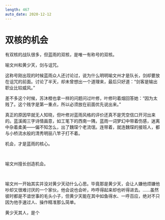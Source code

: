 ```yaml
---
length: 467
auto_date: 2020-12-12
---
```


# 双核的机会

有双核的战队很多，但蓝雨的双核，是唯一有称号的双核。

喻文州和黄少天，剑与诅咒。

这称号刚出现的时候蓝雨众人还讨论过，说为什么明明喻文州才是队长，剑却要放在诅咒的前面。讨论了半天，却未曾想出一个道理来，最后只好道：“剑客是输出职业比较威风。”

差不多这个时候，苏沐橙也拿一样的问题问过叶修，叶修叼着烟回答她：“因为太贱了。这个贱字是第一重点，所以必须放在前面优先说出来。”

真正的原因早就无人知晓，但叶修对蓝雨风格的评价还真不是凭空信口开河出来的。蓝溪阁三字诗情画意，如工笔下的西南一隅，蓝雨一词梦幻中带着伤感，迷离中杂着柔美——偏不知怎么，出了魏琛个老流氓。连带着，就连魏琛的接班人，都与小桥流水般的清秀明丽八竿子打不着。

机会，才是蓝雨的核心。

<br>

喻文州擅长创造机会。

<br>

喻文州一开始其实并没对黄少天动什么心思。毕竟那是黄少天，会让人嫌他烦嫌他吵却又很难讨厌的一个家伙，他会说也会听，咋呼得起来却也听得进去。……虽然彼时都是不谙世事的毛头小子，但黄少天能在其中如鱼得水、一呼百应，绝对不只因为他手速过人、操作精准那么简单。

黄少天其人，是个

